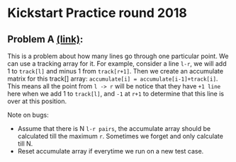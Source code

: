 # Kickstart Practice round 2018

## Problem A [(link)](./A/main.cpp):
This is a problem about how many lines go through one particular point. We can use a tracking array for it. For example, consider a line `l-r`, we will add 1 to `track[l]` and minus 1 from `track[r+1]`. Then we create an accumulate matrix for this track[] array: `accumulate[i] = accumulate[i-1]+track[i]`. This means all the point from `l -> r` will be notice that they have `+1 line` here when we add 1 to `track[l]`, and `-1` at `r+1` to determine that this line is over at this position.

Note on bugs: 
- Assume that there is N `l-r pairs`, the accumulate array should be calculated till the maximum `r`. Sometimes we forget and only calculate till N.
- Reset accumulate array if everytime we run on a new test case.